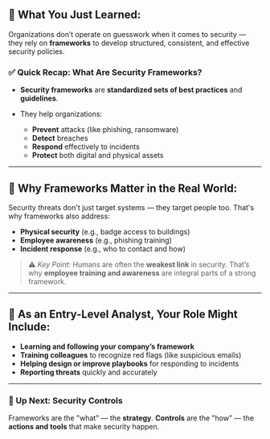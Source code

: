 ## 🔐 What You Just Learned:

Organizations don’t operate on guesswork when it comes to security — they rely on **frameworks** to develop structured, consistent, and effective security policies.

### ✅ Quick Recap: What Are Security Frameworks?

* **Security frameworks** are **standardized sets of best practices** and **guidelines**.
* They help organizations:

  * **Prevent** attacks (like phishing, ransomware)
  * **Detect** breaches
  * **Respond** effectively to incidents
  * **Protect** both digital and physical assets

---

## 🏢 Why Frameworks Matter in the Real World:

Security threats don't just target systems — they target people too. That's why frameworks also address:

* **Physical security** (e.g., badge access to buildings)
* **Employee awareness** (e.g., phishing training)
* **Incident response** (e.g., who to contact and how)

> ⚠️ *Key Point:* Humans are often the **weakest link** in security. That’s why **employee training and awareness** are integral parts of a strong framework.

---

## 🧠 As an Entry-Level Analyst, Your Role Might Include:

* **Learning and following your company’s framework**
* **Training colleagues** to recognize red flags (like suspicious emails)
* **Helping design or improve playbooks** for responding to incidents
* **Reporting threats** quickly and accurately

---

### 🧱 Up Next: Security Controls

Frameworks are the "what" — the **strategy**.
**Controls** are the "how" — the **actions and tools** that make security happen.
